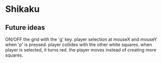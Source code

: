 # Shikaku

## Future ideas
ON/OFF the grid with the 'g' key.
player selection at mouseX and mouseY when 'p' is pressed.
player collides with the other white squares.
when player is selected, it turns red.
the player moves instead of creating more squares.
